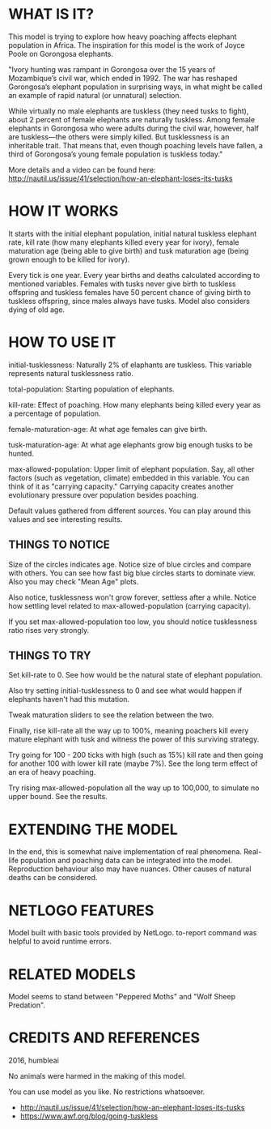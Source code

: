 # WHAT IS IT?

This model is trying to explore how heavy poaching affects elephant population in Africa. The inspiration for this model is the work of Joyce Poole  on Gorongosa elephants.

"Ivory hunting was rampant in Gorongosa over the 15 years of Mozambique’s civil war, which ended in 1992. The war has reshaped Gorongosa’s elephant population in surprising ways, in what might be called an example of rapid natural (or unnatural) selection.

While virtually no male elephants are tuskless (they need tusks to fight), about 2 percent of female elephants are naturally tuskless. Among female elephants in Gorongosa who were adults during the civil war, however, half are tuskless—the others were simply killed. But tusklessness is an inheritable trait. That means that, even though poaching levels have fallen, a third of Gorongosa’s young female population is tuskless today."

More details and a video can be found here: http://nautil.us/issue/41/selection/how-an-elephant-loses-its-tusks

# HOW IT WORKS

It starts with the initial elephant population, initial natural tuskless elephant rate, kill rate  (how many elephants killed every year for ivory), female maturation age (being able to give birth) and tusk maturation age (being grown enough to be killed for ivory).

Every tick is one year. Every year births and deaths calculated according to mentioned variables. Females with tusks never give birth to tuskless offspring and tuskless females have 50 percent chance of giving birth to tuskless offspring, since males always have tusks. Model also considers dying of old age.

# HOW TO USE IT

initial-tusklessness: Naturally 2% of elaphants are tuskless. This variable represents natural tusklessness ratio.

total-population: Starting population of elephants.

kill-rate: Effect of poaching. How many elephants being killed every year as a percentage of population.

female-maturation-age: At what age females can give birth.

tusk-maturation-age: At what age elephants grow big enough tusks to be hunted.

max-allowed-population: Upper limit of elephant population. Say, all other factors (such as vegetation, climate) embedded in this variable. You can think of it as "carrying capacity." Carrying capacity creates another evolutionary pressure over population besides poaching.

Default values gathered from different sources. You can play around this values and see interesting results.

## THINGS TO NOTICE

Size of the circles indicates age. Notice size of blue circles and compare with others. You can see how fast big blue circles starts to dominate view. Also you may check "Mean Age" plots.

Also notice, tusklessness won't grow forever, settless after a while. Notice how settling level related to max-allowed-population (carrying capacity).

If you set max-allowed-population too low, you should notice tusklessness ratio rises very strongly.

## THINGS TO TRY

Set kill-rate to 0. See how would be the natural state of elephant population.

Also try setting initial-tusklessness to 0 and see what would happen if elephants haven't had this mutation.

Tweak maturation sliders to see the relation between the two.

Finally, rise kill-rate all the way up to 100%, meaning poachers kill every mature elephant with tusk and witness the power of this surviving strategy.

Try going for 100 - 200 ticks with high (such as 15%) kill rate and then going for another 100 with lower kill rate (maybe 7%). See the long term effect of an era of heavy poaching.

Try rising max-allowed-population all the way up to 100,000, to simulate no upper bound. See the results.

# EXTENDING THE MODEL

In the end, this is somewhat naive implementation of real phenomena. Real-life population and poaching data can be integrated into the model. Reproduction behaviour also may have nuances. Other causes of natural deaths can be considered.

# NETLOGO FEATURES

Model built with basic tools provided by NetLogo. to-report command was helpful to avoid runtime errors.

# RELATED MODELS

Model seems to stand between "Peppered Moths" and "Wolf Sheep Predation".

# CREDITS AND REFERENCES

2016, humbleai

No animals were harmed in the making of this model.

You can use model as you like. No restrictions whatsoever.

* http://nautil.us/issue/41/selection/how-an-elephant-loses-its-tusks
* https://www.awf.org/blog/going-tuskless

